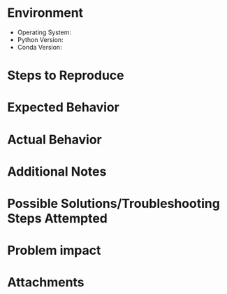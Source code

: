 # Environment

<!--

To obtain these values on Windows, open a command prompt and run the following commands:

- Operating System: `ver`
- Python Version: `python --version`
- Conda Version: `conda --version`

For a Linux system, open a terminal and run the following commands:

- Operating System: `cat /etc/lsb-release`
- Python Version: `python --version`
- Conda Version: `conda --version`

-->

- Operating System: 
- Python Version: 
- Conda Version: 

# Steps to Reproduce

<!-- Please describe the steps to reproduce the issue. -->

# Expected Behavior

<!-- Please describe the expected behaviour. -->

# Actual Behavior

<!-- Please describe the observed behaviour. -->

# Additional Notes

<!-- Please provide any additional notes you may have. -->

# Possible Solutions/Troubleshooting Steps Attempted

<!--

Example text:

- Checked that all dependencies are up to date.
- Searched for similar issues in the project's issue tracker.
- Tried installing a different version of monotonic_align if available.

-->

# Problem impact

<!-- If applicable, please describe what the impact of this problem would be. -->

# Attachments

<!-- Attached screenshot/Error Log if applicable. -->